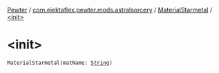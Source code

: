 [Pewter](../../index.md) / [com.ejektaflex.pewter.mods.astralsorcery](../index.md) / [MaterialStarmetal](index.md) / [&lt;init&gt;](./-init-.md)

# &lt;init&gt;

`MaterialStarmetal(matName: `[`String`](https://kotlinlang.org/api/latest/jvm/stdlib/kotlin/-string/index.html)`)`